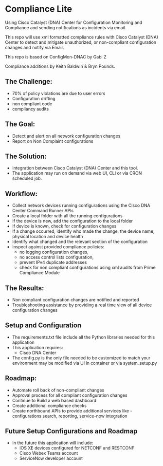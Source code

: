 # Compliance Lite
Using Cisco Catalyst (DNA) Center for Configuration Monitoring and Compliance and sending notifications as incidents via email.

This repo will use xml formatted compliance rules with Cisco Catalyst (DNA) Center to detect and mitigate unauthorized, or non-compliant configuration changes and notify via Email.

This repo is based on ConfigMon-DNAC by Gabi Z

Compliance additions by Keith Baldwin & Bryn Pounds.

## The Challenge: 
 - 70% of policy violations are due to user errors
 - Configuration drifting
 - non compliant code
 - compliancy audits

## The Goal: 
 - Detect and alert on all network configuration changes
 - Report on Non Complaint configurations

## The Solution:
 - Integration between Cisco Catalyst (DNA) Center and this tool.
 - The application may run on demand via web UI, CLI or via CRON scheduled job.

## Workflow:
 - Collect network devices running configurations using the Cisco DNA Center Command Runner APIs
 - Create a local folder with all the running configurations
 - If the device is new, add the configuration to the local folder
 - If device is known, check for configuration changes
 - If a change occurred, identify who made the change, the device name, physical location and device health
 - Identify what changed and the relevant section of the configuration
 - Inspect against provided compliance policies:
   - no logging configuration changes, 
   - no access control lists configuration,
   - prevent IPv4 duplicate addresses
   - check for non compliant configurations using xml audits from Prime Compliance Module

## The Results: 
 - Non compliant configuration changes are notified and reported
 - Troubleshooting assistance by providing a real time view of all device configuration changes
 
## Setup and Configuration
 - The requirements.txt file include all the Python libraries needed for this application
 - This application requires:
   - Cisco DNA Center
 - The config.py is the only file needed to be customized to match your environment may be modified via UI in container or via system_setup.py

## Roadmap:
 - Automate roll back of non-compliant changes
 - Approval process for all compliant configuration changes
 - Continue to Build a web based dashboard
 - Create additional compliance checks
 - Create northbound APIs to provide additional services like - configurations search, reporting, service-now integration

## Future Setup Configurations and Roadmap
 - In the future this application will include:
   - IOS XE devices configured for NETCONF and RESTCONF
   - Cisco Webex Teams account
   - ServiceNow developer account
